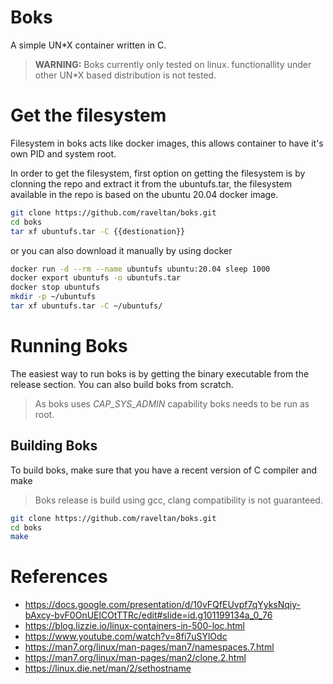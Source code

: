 # Boks
A simple UN*X container written in C. 
> **WARNING:** Boks currently only tested on linux. functionallity under other UN*X based distribution is not tested.

# Get the filesystem
Filesystem in boks acts like docker images, this allows container to have it's own PID and system root.

In order to get the filesystem, first option on getting the filesystem is by clonning the repo and extract it from the ubuntufs.tar,
the filesystem available in the repo is based on the ubuntu 20.04 docker image.
``` bash
git clone https://github.com/raveltan/boks.git
cd boks
tar xf ubuntufs.tar -C {{destionation}}
```
or you can also download it manually by using docker
``` bash
docker run -d --rm --name ubuntufs ubuntu:20.04 sleep 1000
docker export ubuntufs -o ubuntufs.tar
docker stop ubuntufs
mkdir -p ~/ubuntufs
tar xf ubuntufs.tar -C ~/ubuntufs/
```

# Running Boks
The easiest way to run boks is by getting the binary executable from the release section.
You can also build boks from scratch.
> As boks uses *CAP_SYS_ADMIN* capability boks needs to be run as root.

## Building Boks
To build boks, make sure that you have a recent version of C compiler and make
> Boks release is build using gcc, clang compatibility is not guaranteed.
```bash
git clone https://github.com/raveltan/boks.git
cd boks
make
```

# References
- https://docs.google.com/presentation/d/10vFQfEUvpf7qYyksNqiy-bAxcy-bvF0OnUElCOtTTRc/edit#slide=id.g101199134a_0_76
- https://blog.lizzie.io/linux-containers-in-500-loc.html
- https://www.youtube.com/watch?v=8fi7uSYlOdc
- https://man7.org/linux/man-pages/man7/namespaces.7.html
- https://man7.org/linux/man-pages/man2/clone.2.html
- https://linux.die.net/man/2/sethostname
